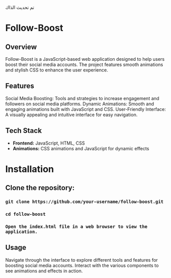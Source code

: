 
تم تحديث الذاك
# Follow-Boost
## Overview
Follow-Boost is a JavaScript-based web application designed to help users boost their social media accounts. The project features smooth animations and stylish CSS to enhance the user experience.

## Features
Social Media Boosting: Tools and strategies to increase engagement and followers on social media platforms.
Dynamic Animations: Smooth and engaging animations built with JavaScript and CSS.
User-Friendly Interface: A visually appealing and intuitive interface for easy navigation.
## Tech Stack
<ul>
  <li><b>Frontend:</b> JavaScript, HTML, CSS</li>
  <li><b>Animations:</b> CSS animations and JavaScript for dynamic effects</li>
</ul>
 
# Installation
## Clone the repository:

### `git clone https://github.com/your-username/follow-boost.git`
### `cd follow-boost`
### `Open the index.html file in a web browser to view the application.`

## Usage
Navigate through the interface to explore different tools and features for boosting social media accounts.
Interact with the various components to see animations and effects in action.
